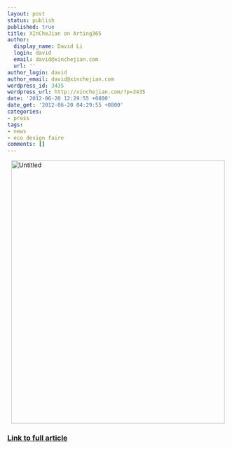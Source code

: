 ```yaml
---
layout: post
status: publish
published: true
title: XInCheJian on Arting365
author:
  display_name: David Li
  login: david
  email: david@xinchejian.com
  url: ''
author_login: david
author_email: david@xinchejian.com
wordpress_id: 3435
wordpress_url: http://xinchejian.com/?p=3435
date: '2012-06-20 12:29:55 +0800'
date_gmt: '2012-06-20 04:29:55 +0800'
categories:
- press
tags:
- news
- eco design faire
comments: []
---
```

<p><img style="display:block; margin-left:auto; margin-right:auto;" src="http://xinchejian.com/wp-content/uploads/2012/06/untitled.jpg" alt="Untitled" title="untitled.jpg" border="0" width="487" height="600" /></p></p>
<h3><a href="http://indu.arting365.com/creative/2011-11-16/1321423949d251806.html">Link to full article</a></h3></p>
